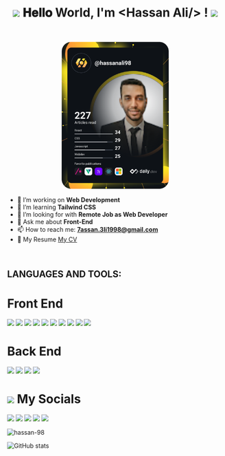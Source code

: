 <h1 align="center">
  <a target="_blank">
    <img src="https://github.com/JayantGoel001/JayantGoel001/blob/master/GIF/Earth.gif" width="24px" style="max-width:100%;">
  </a>
  𝐇𝐞𝐥𝐥𝐨 World, I'm &lt;Hassan Ali/&gt; !
  <a target="_blank">
    <img src="https://github.com/JayantGoel001/JayantGoel001/blob/master/GIF/Hi.gif" width="40px" />
  </a>
</h1>

<br/>

<p align="center">
<a target="_blank" href="https://app.daily.dev/DailyDevTips">
  <img src="https://raw.githubusercontent.com/Hassan-98/Hassan-98/master/devcard.svg" width="250" alt="Hassan Ali's Dev Card"/>
</a>

<span align="left">
  
- 🔭 I’m working on **Web Development**
- 🌱 I’m learning **Tailwind CSS**
- 🤔 I’m looking for with **Remote Job as Web Developer**
- 💬 Ask me about **Front-End** 
- 📫 How to reach me: **7assan.3li1998@gmail.com**
- 📄 My Resume <a href="https://www.linkedin.com/ambry/?x-li-ambry-ep=AQKPriI_qVLxIAAAAYDqXD3MVCa4usugnta370KPJUOqFNSlcPGVh6lr83mpNHeKDafuik22vMADiJc4BpvUQLM8YRVgw7g45-L2-Fe0CXnB5SCcnLOSYZUDxmViFKt1HbZwlEBY5EDc2Z7ZLL7-5EL8tA_G-xI8jncHcLL-BaCuGuq41da_xcbMg5LMx-Zokep5ReF_hrRd-hQgWcRL0htMa5EGT_Y_3reUJ0LcZEqDcXXI94SysMQs3L_obBq6n4QTP3oZph7pzG7ry6kuXNyjVxO_ZE1UAxzZfaG17oN0upT3BqtdgEK1Fg0M7Eo_aChsMEC1QaEKwg32Iy-sGcNmfoR8eMSplZA22fhxWEM8_VdmfoovkWee9gnfoqvWyiEHxRCs6qWKQcXLzKNz2a3JxJS7KJSMIzmzq_RHwQSXjPLrbvjRafnG7INxphy13uMezolanWS67GR9VboEHYpxVGRdp8nlVBSRIKrSFIwP1lkwaoc9T4USTC1ibggJb_Wz49pu3Ez3LJxCD61QAi0rwspom1TOPv1tV7V4dmaAHNCkEvEqSbU4m73dFpmztTCcaA">My CV</a>
  
</span>
</p>

<br/>

## **LANGUAGES AND TOOLS:**  

<h1>Front End</h1>
<p float="left">
  <img src="https://img.shields.io/badge/HTML5-E34F26?style=for-the-badge&logo=html5&logoColor=white">
  <img src="https://img.shields.io/badge/CSS3-1572B6?style=for-the-badge&logo=css3&logoColor=white">
  <img src="https://img.shields.io/badge/JavaScript-323330?style=for-the-badge&logo=javascript&logoColor=F7DF1E">
  <img src="https://img.shields.io/badge/Bootstrap-563D7C?style=for-the-badge&logo=bootstrap&logoColor=white">
  <img src="https://img.shields.io/badge/Material%20UI-007FFF?style=for-the-badge&logo=mui&logoColor=white">
  <img src="https://img.shields.io/badge/Sass-CC6699?style=for-the-badge&logo=sass&logoColor=white">
  <img src="https://img.shields.io/badge/Vue.js-35495E?style=for-the-badge&logo=vuedotjs&logoColor=4FC08D">
  <img src="https://img.shields.io/badge/React-20232A?style=for-the-badge&logo=react&logoColor=61DAFB">
  <img src="https://img.shields.io/badge/Redux-593D88?style=for-the-badge&logo=redux&logoColor=white">
  <img src="https://img.shields.io/badge/next.js-000000?style=for-the-badge&logo=nextdotjs&logoColor=white">
</p>

<h1>Back End</h1>
<p float="left">
<img src="https://img.shields.io/badge/Node.js-339933?style=for-the-badge&logo=nodedotjs&logoColor=white">
<img src="https://img.shields.io/badge/Express.js-000000?style=for-the-badge&logo=express&logoColor=white">
<img src="https://img.shields.io/badge/MongoDB-4EA94B?style=for-the-badge&logo=mongodb&logoColor=white">
<img src="https://img.shields.io/badge/npm-CB3837?style=for-the-badge&logo=npm&logoColor=white">
</p>

<h1><img src="https://media.giphy.com/media/2Wg89Ea84IMmkxMngo/giphy.gif" height="20"> My Socials</h1>
<p>
  <a href="mailto:7assan.3li1998@gmail.com" target="_blank"><img height="28" src = "https://img.shields.io/badge/gmail-c14438?&style=for-the-badge&logo=gmail&logoColor=white"></a>
  <a href="https://www.linkedin.com/in/hassan1998/" target="_blank"> <img height="28" src = "https://img.shields.io/badge/-LinkedIn-0e76a8?style=for-the-badge&logo=Linkedin&logoColor=white"></a>
  <a href="https://www.facebook.com/hassan2231998" target="_blank"><img height="28" src = "https://img.shields.io/badge/Facebook-1877F2?style=for-the-badge&logo=facebook&logoColor=white"></a>
  <a href="https://github.com/Hassan-98" target="_blank"><img height="28" src = "https://img.shields.io/badge/GitHub-100000?style=for-the-badge&logo=github&logoColor=white"></a>
  <a href="https://hassanali.tk/" target="_blank"><img height="28" src = "https://img.shields.io/badge/website-000000?style=for-the-badge&logo=About.me&logoColor=white`"></a>
</p>

<p align="left"> <img src="https://komarev.com/ghpvc/?username=hassan-98&label=Profile%20views&color=0e75b6&style=flat" alt="hassan-98" /> </p>

![GitHub stats](https://github-readme-stats.vercel.app/api?username=Hassan-98&show_icons=true) 
